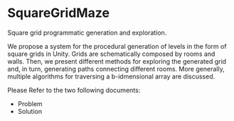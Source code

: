 # SquareGridMaze

Square grid programmatic generation and exploration.

We propose a system for the procedural generation of levels in the form of square grids in Unity. Grids are schematically composed by rooms and walls. 
Then, we present different methods for exploring the generated grid and, in turn, generating paths connecting different rooms.
More generally, multiple algorithms for traversing a b-idmensional array are discussed.

Please Refer to the two following documents:
- Problem
- Solution
